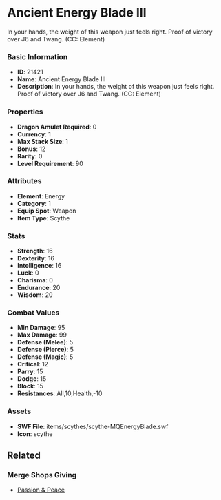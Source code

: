 # Ancient Energy Blade III

In your hands, the weight of this weapon just feels right. Proof of victory over J6 and Twang. (CC: Element)

### Basic Information

- **ID**: 21421
- **Name**: Ancient Energy Blade III
- **Description**: In your hands, the weight of this weapon just feels right. Proof of victory over J6 and Twang. (CC: Element)

### Properties

- **Dragon Amulet Required**: 0
- **Currency**: 1
- **Max Stack Size**: 1
- **Bonus**: 12
- **Rarity**: 0
- **Level Requirement**: 90

### Attributes

- **Element**: Energy
- **Category**: 1
- **Equip Spot**: Weapon
- **Item Type**: Scythe

### Stats

- **Strength**: 16
- **Dexterity**: 16
- **Intelligence**: 16
- **Luck**: 0
- **Charisma**: 0
- **Endurance**: 20
- **Wisdom**: 20

### Combat Values

- **Min Damage**: 95
- **Max Damage**: 99
- **Defense (Melee)**: 5
- **Defense (Pierce)**: 5
- **Defense (Magic)**: 5
- **Critical**: 12
- **Parry**: 15
- **Dodge**: 15
- **Block**: 15
- **Resistances**: All,10,Health,-10

### Assets

- **SWF File**: items/scythes/scythe-MQEnergyBlade.swf
- **Icon**: scythe

## Related

### Merge Shops Giving

- [Passion & Peace](../merge-shops/389-passion-peace.md)

